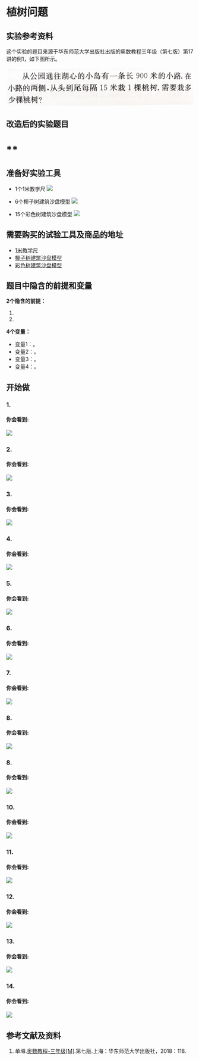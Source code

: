 # 植树问题

## 实验参考资料

这个实验的题目来源于华东师范大学出版社出版的奥数教程三年级（第七版）第17讲的例1，如下图所示。

![](/images/三年级/植树问题/植树问题-奥数教程3年级-p118.jpg)

## 改造后的实验题目

# ** #

## 准备好实验工具

- 1个1米教学尺
![](/images/x年级/xxxxx/7个奶牛模型.jpg)

- 6个椰子树建筑沙盘模型
![](/images/x年级/xxxxx/7个奶牛模型.jpg)

- 15个彩色树建筑沙盘模型
![](/images/x年级/xxxxx/7个奶牛模型.jpg)

## 需要购买的试验工具及商品的地址

- [1米教学尺](https://item.taobao.com/item.htm?spm=a1z0d.6639537.1997196601.66.7a497484xfOZhu&id=562589305422)
- [椰子树建筑沙盘模型](https://detail.tmall.com/item.htm?id=44376736709&spm=a1z09.2.0.0.279e2e8dm3Oghz&_u=lc6ncuddc7c)
- [彩色树建筑沙盘模型](https://detail.tmall.com/item.htm?id=44376736709&spm=a1z09.2.0.0.279e2e8dm3Oghz&_u=lc6ncuddc7c)
 
## 题目中隐含的前提和变量

**2个隐含的前提：**

1. 
2. 

**4个变量：**

- 变量1：。
- 变量2：。
- 变量3：。
- 变量4：。
 
## 开始做

### 1. 


#### 你会看到: 

![](/images/x年级/xxxxx/1a.jpg)

### 2. 


#### 你会看到: 

![](/images/x年级/xxxxx/1a.jpg)

### 3. 


#### 你会看到: 

![](/images/x年级/xxxxx/1a.jpg)

### 4. 


#### 你会看到: 

![](/images/x年级/xxxxx/1a.jpg)

### 5. 


#### 你会看到: 

![](/images/x年级/xxxxx/1a.jpg)

### 6. 


#### 你会看到: 

![](/images/x年级/xxxxx/1a.jpg)

### 7. 


#### 你会看到: 

![](/images/x年级/xxxxx/1a.jpg)

### 8. 


#### 你会看到: 

![](/images/x年级/xxxxx/1a.jpg)

### 8. 


#### 你会看到: 

![](/images/x年级/xxxxx/1a.jpg)

### 10. 


#### 你会看到: 

![](/images/x年级/xxxxx/1a.jpg)

### 11. 


#### 你会看到: 

![](/images/x年级/xxxxx/1a.jpg)

### 12. 


#### 你会看到: 

![](/images/x年级/xxxxx/1a.jpg)

### 13. 


#### 你会看到: 

![](/images/x年级/xxxxx/1a.jpg)

### 14. 


#### 你会看到: 

![](/images/x年级/xxxxx/1a.jpg)

## 参考文献及资料

1. 单壿.[奥数教程-三年级[M]](https://detail.tmall.com/item.htm?id=574232430884&spm=a1z09.2.0.0.56c02e8dzIScqq&_u=tc6ncud438b).第七版.上海：华东师范大学出版社，2018：118.
